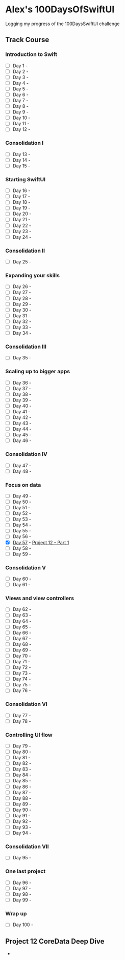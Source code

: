 # Alex's 100DaysOfSwiftUI

Logging my progress of the 100DaysSwiftUI challenge

## Track Course

### Introduction to Swift

- [ ] Day 1 - 
- [ ] Day 2 - 
- [ ] Day 3 - 
- [ ] Day 4 -
- [ ] Day 5 -
- [ ] Day 6 -
- [ ] Day 7 - 
- [ ] Day 8 -
- [ ] Day 9 -
- [ ] Day 10 -
- [ ] Day 11 -
- [ ] Day 12 -

### Consolidation I

- [ ] Day 13 -
- [ ] Day 14 -
- [ ] Day 15 -

### Starting SwiftUI

- [ ] Day 16 -
- [ ] Day 17 - 
- [ ] Day 18 -
- [ ] Day 19 -
- [ ] Day 20 -
- [ ] Day 21 -
- [ ] Day 22 -
- [ ] Day 23 -
- [ ] Day 24 -

### Consolidation II

- [ ] Day 25 -

### Expanding your skills

- [ ] Day 26 -
- [ ] Day 27 -
- [ ] Day 28 -
- [ ] Day 29 -
- [ ] Day 30 -
- [ ] Day 31 -
- [ ] Day 32 -
- [ ] Day 33 -
- [ ] Day 34 -

### Consolidation III

- [ ] Day 35 -

### Scaling up to bigger apps

- [ ] Day 36 -
- [ ] Day 37 -
- [ ] Day 38 -
- [ ] Day 39 -
- [ ] Day 40 -
- [ ] Day 41 -
- [ ] Day 42 - 
- [ ] Day 43 - 
- [ ] Day 44 - 
- [ ] Day 45 -
- [ ] Day 46 -

### Consolidation IV

- [ ] Day 47 -
- [ ] Day 48 -

### Focus on data

- [ ] Day 49 -
- [ ] Day 50 -
- [ ] Day 51 -
- [ ] Day 52 -
- [ ] Day 53 -
- [ ] Day 54 -
- [ ] Day 55 -
- [ ] Day 56 -
- [x] [Day 57](https://www.hackingwithswift.com/100/swiftui/57) - [Project 12 - Part 1](#project-12-CoreData-Deep-Dive)
- [ ] Day 58 -
- [ ] Day 59 -

### Consolidation V

- [ ] Day 60 -
- [ ] Day 61 -

### Views and view controllers

- [ ] Day 62 -
- [ ] Day 63 -
- [ ] Day 64 -
- [ ] Day 65 -
- [ ] Day 66 -
- [ ] Day 67 -
- [ ] Day 68 -
- [ ] Day 69 -
- [ ] Day 70 -
- [ ] Day 71 -
- [ ] Day 72 -
- [ ] Day 73 -
- [ ] Day 74 -
- [ ] Day 75 -
- [ ] Day 76 -

### Consolidation VI

- [ ] Day 77 -
- [ ] Day 78 -

### Controlling UI flow

- [ ] Day 79 -
- [ ] Day 80 -
- [ ] Day 81 -
- [ ] Day 82 -
- [ ] Day 83 -
- [ ] Day 84 -
- [ ] Day 85 - 
- [ ] Day 86 -
- [ ] Day 87 -
- [ ] Day 88 -
- [ ] Day 89 -
- [ ] Day 90 -
- [ ] Day 91 -
- [ ] Day 92 -
- [ ] Day 93 -
- [ ] Day 94 -

### Consolidation VII

- [ ] Day 95 -

### One last project

- [ ] Day 96 -
- [ ] Day 97 -
- [ ] Day 98 -
- [ ] Day 99 - 

### Wrap up

- [ ] Day 100 -


## Project 12 CoreData Deep Dive

* 

